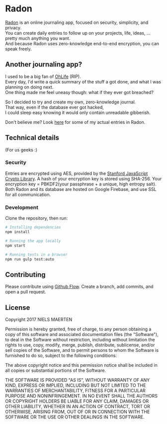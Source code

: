 # Radon

[Radon](https://radon.niels.me) is an online journaling app, focused on security, simplicity, and privacy.  
You can create daily entries to follow up on your projects, life, ideas, ... pretty much anything you want.  
And because Radon uses zero-knowledge end-to-end encryption, you can speak freely.

## Another journaling app?
I used to be a big fan of [OhLife](www.ohlife.com) (RIP).  
Every day, I'd write a quick summary of the stuff a got done, and what I was planning on doing next.  
One thing made me feel uneasy though: what if they ever got breached?  

So I decided to try and create my own, zero-knowledge journal.  
That way, even if the database ever got hacked,  
I could sleep easy knowing it would only contain unreadable gibberish.

Don't believe me? Look [here](https://gist.github.com/nielsmaerten/48a64b1a8a7f603f585c7770e41654e9) for some of my actual entries in Radon.

## Technical details
(For us geeks :)

### Security

Entries are encrypted using AES, provided by the [Stanford JavaScript Crypto Library](http://bitwiseshiftleft.github.io/sjcl/). A hash of your encryption key is stored using SHA-256. Your encryption key = PBKDF2(your passphrase + a unique, high entropy salt). Both Radon and its database are hosted on Google Firebase, and use SSL for all communication.

### Development

Clone the repository, then run:

```sh
# Installing dependencies
npm install

# Running the app locally
npm start

# Running tests in a browser
npm run gulp test:auto
```

## Contributing

Please contribute using [Github Flow](https://guides.github.com/introduction/flow/). Create a branch, add commits, and open a pull request.

## License

Copyright 2017 NIELS MAERTEN

Permission is hereby granted, free of charge, to any person obtaining a copy of this software and associated documentation files (the "Software"), to deal in the Software without restriction, including without limitation the rights to use, copy, modify, merge, publish, distribute, sublicense, and/or sell copies of the Software, and to permit persons to whom the Software is furnished to do so, subject to the following conditions:

The above copyright notice and this permission notice shall be included in all copies or substantial portions of the Software.

THE SOFTWARE IS PROVIDED "AS IS", WITHOUT WARRANTY OF ANY KIND, EXPRESS OR IMPLIED, INCLUDING BUT NOT LIMITED TO THE WARRANTIES OF MERCHANTABILITY, FITNESS FOR A PARTICULAR PURPOSE AND NONINFRINGEMENT. IN NO EVENT SHALL THE AUTHORS OR COPYRIGHT HOLDERS BE LIABLE FOR ANY CLAIM, DAMAGES OR OTHER LIABILITY, WHETHER IN AN ACTION OF CONTRACT, TORT OR OTHERWISE, ARISING FROM, OUT OF OR IN CONNECTION WITH THE SOFTWARE OR THE USE OR OTHER DEALINGS IN THE SOFTWARE.
